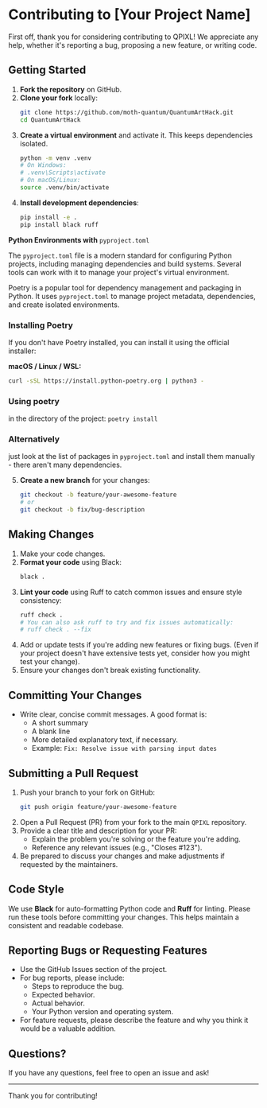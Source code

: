 # Contributing to [Your Project Name]

First off, thank you for considering contributing to QPIXL! We appreciate any help, whether it's reporting a bug, proposing a new feature, or writing code.

## Getting Started

1.  **Fork the repository** on GitHub.
2.  **Clone your fork** locally:
    ```bash
    git clone https://github.com/moth-quantum/QuantumArtHack.git
    cd QuantumArtHack
    ```
3.  **Create a virtual environment** and activate it. This keeps dependencies isolated.
    ```bash
    python -m venv .venv
    # On Windows:
    # .venv\Scripts\activate
    # On macOS/Linux:
    source .venv/bin/activate
    ```
4.  **Install development dependencies**:
    ```bash
    pip install -e .
    pip install black ruff
 **Python Environments with** `pyproject.toml`

The `pyproject.toml` file is a modern standard for configuring Python projects, including managing dependencies and build systems. Several tools can work with it to manage your project's virtual environment.

Poetry is a popular tool for dependency management and packaging in Python. It uses `pyproject.toml` to manage project metadata, dependencies, and create isolated environments.

###  Installing Poetry

If you don't have Poetry installed, you can install it using the official installer:

**macOS / Linux / WSL:**
```bash
curl -sSL https://install.python-poetry.org | python3 -
```

### Using poetry 
in the directory of the project:
```poetry install```

### Alternatively
just look at the list of packages in `pyproject.toml` and install them manually - there aren't many dependencies. 


5.  **Create a new branch** for your changes:
    ```bash
    git checkout -b feature/your-awesome-feature
    # or
    git checkout -b fix/bug-description
    ```

## Making Changes

1.  Make your code changes.
2.  **Format your code** using Black:
    ```bash
    black .
    ```
3.  **Lint your code** using Ruff to catch common issues and ensure style consistency:
    ```bash
    ruff check .
    # You can also ask ruff to try and fix issues automatically:
    # ruff check . --fix
    ```
4.  Add or update tests if you're adding new features or fixing bugs. (Even if your project doesn't have extensive tests yet, consider how you might test your change).
5.  Ensure your changes don't break existing functionality.

## Committing Your Changes

*   Write clear, concise commit messages. A good format is:
    *   A short summary 
    *   A blank line
    *   More detailed explanatory text, if necessary.
    *   Example: `Fix: Resolve issue with parsing input dates`

## Submitting a Pull Request

1.  Push your branch to your fork on GitHub:
    ```bash
    git push origin feature/your-awesome-feature
    ```
2.  Open a Pull Request (PR) from your fork to the main `QPIXL` repository.
3.  Provide a clear title and description for your PR:
    *   Explain the problem you're solving or the feature you're adding.
    *   Reference any relevant issues (e.g., "Closes #123").
4.  Be prepared to discuss your changes and make adjustments if requested by the maintainers.

## Code Style

We use **Black** for auto-formatting Python code and **Ruff** for linting. Please run these tools before committing your changes. This helps maintain a consistent and readable codebase.

## Reporting Bugs or Requesting Features

*   Use the GitHub Issues section of the project.
*   For bug reports, please include:
    *   Steps to reproduce the bug.
    *   Expected behavior.
    *   Actual behavior.
    *   Your Python version and operating system.
*   For feature requests, please describe the feature and why you think it would be a valuable addition.

## Questions?

If you have any questions, feel free to open an issue and ask!

---

Thank you for contributing!